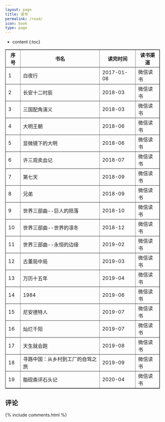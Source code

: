 ```yaml
---
layout: page
title: 读书
permalink: /read/
icon: book
type: page
---
```


* content
{:toc}

<div class="post-table">
	<table border="1" cellpadding="12" width="700" cellspacing="2">
		<tr> <th>序号</th>   <th>书名</th>                             <th>读完时间</th>        <th>读书渠道</th> </tr>
        <tr> <td>1</td>     <td>白夜行</td>                            <td>2017-01-08</td>    <td>微信读书</td> </tr>
        <tr> <td>2</td>     <td>长安十二时辰</td>                       <td>2018-03</td>       <td>微信读书</td> </tr>
        <tr> <td>3</td>     <td>三国配角演义</td>                       <td>2018-03</td>       <td>微信读书</td> </tr>  
        <tr> <td>4</td>     <td>大明王朝</td>                          <td>2018-06</td>       <td>微信读书</td> </tr>
        <tr> <td>5</td>     <td>显微镜下的大明</td>                     <td>2018-06</td>       <td>微信读书</td> </tr>
        <tr> <td>6</td>     <td>许三观卖血记</td>                       <td>2018-07</td>       <td>微信读书</td> </tr>
        <tr> <td>7</td>     <td>第七天</td>                            <td>2018-09</td>       <td>微信读书</td> </tr>
        <tr> <td>8</td>     <td>兄弟</td>                              <td>2018-09</td>       <td>微信读书</td> </tr>
    	<tr> <td>9</td>     <td>世界三部曲--巨人的陨落</td>              <td>2018-10</td>       <td>微信读书</td> </tr>
    	<tr> <td>10</td>    <td>世界三部曲--世界的凛冬</td>              <td>2018-12</td>       <td>微信读书</td> </tr>
        <tr> <td>11</td>    <td>世界三部曲--永恒的边缘</td>              <td>2019-02</td>       <td>微信读书</td> </tr>
        <tr> <td>12</td>    <td>古董局中局</td>                         <td>2019-03</td>       <td>微信读书</td> </tr>
        <tr> <td>13</td>    <td>万历十五年</td>                         <td>2019-04</td>       <td>微信读书</td> </tr>
        <tr> <td>14</td>    <td>1984</td>                              <td>2019-06</td>       <td>微信读书</td> </tr>
        <tr> <td>15</td>    <td>尼安德特人</td>                         <td>2019-07</td>       <td>微信读书</td> </tr>
        <tr> <td>16</td>    <td>灿烂千阳</td>                           <td>2019-07</td>       <td>微信读书</td> </tr>
        <tr> <td>17</td>    <td>天生就会跑</td>                         <td>2019-08</td>       <td>微信读书</td> </tr>
        <tr> <td>18</td>    <td>寻路中国：从乡村到工厂的自驾之旅</td>      <td>2019-09</td>       <td>微信读书</td> </tr>
        <tr> <td>19</td>    <td>脂砚斋评石头记</td>                      <td>2020-04</td>       <td>微信读书</td> </tr>
	</table>
</div>

## 评论

{% include comments.html %}
